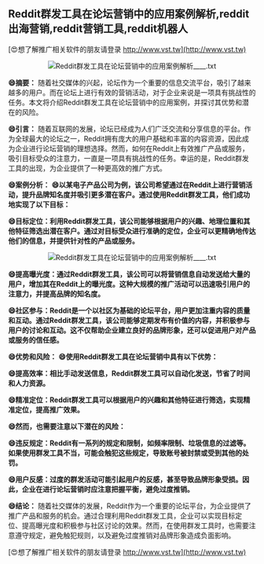 ## **Reddit群发工具在论坛营销中的应用案例解析,reddit出海营销,reddit营销工具,reddit机器人**

[😍想了解推广相关软件的朋友请登录 http://www.vst.tw](http://www.vst.tw)

 <center><img src="https://vst.tw/MP4/tuiguang/png/7.png" alt="Reddit群发工具在论坛营销中的应用案例解析____.txt"></center>

**😄摘要：**
随着社交媒体的兴起，论坛作为一个重要的信息交流平台，吸引了越来越多的用户。而在论坛上进行有效的营销活动，对于企业来说是一项具有挑战性的任务。本文将介绍Reddit群发工具在论坛营销中的应用案例，并探讨其优势和潜在的风险。

**😄引言：**
随着互联网的发展，论坛已经成为人们广泛交流和分享信息的平台。作为全球最大的论坛之一，Reddit拥有庞大的用户基础和丰富的内容资源，因此成为企业进行论坛营销的理想选择。然而，如何在Reddit上有效推广产品或服务，吸引目标受众的注意力，一直是一项具有挑战性的任务。幸运的是，Reddit群发工具的出现，为企业提供了一种更高效的推广方式。

**😄案例分析：**
**😄以某电子产品公司为例，该公司希望通过在Reddit上进行营销活动，提升品牌知名度并吸引更多潜在客户。通过使用Reddit群发工具，他们成功地实现了以下目标：**

**😄目标定位：利用Reddit群发工具，该公司能够根据用户的兴趣、地理位置和其他特征筛选出潜在客户。通过对目标受众进行准确的定位，企业可以更精确地传达他们的信息，并提供针对性的产品或服务。**

 <center><img src="https://vst.tw/MP4/tuiguang/png/3.png" alt="Reddit群发工具在论坛营销中的应用案例解析____.txt"></center>

**😄提高曝光度：通过Reddit群发工具，该公司可以将营销信息自动发送给大量的用户，增加其在Reddit上的曝光度。这种大规模的推广活动可以迅速吸引用户的注意力，并提高品牌的知名度。**

**😄社区参与：Reddit是一个以社区为基础的论坛平台，用户更加注重内容的质量和互动。通过Reddit群发工具，该公司能够定期发布有价值的内容，并积极参与用户的讨论和互动。这不仅帮助企业建立良好的品牌形象，还可以促进用户对产品或服务的信任感。**

**😄优势和风险：**
**😄使用Reddit群发工具在论坛营销中具有以下优势：**

**😄提高效率：相比手动发送信息，Reddit群发工具可以自动化发送，节省了时间和人力资源。**

**😄精准定位：Reddit群发工具可以根据用户的兴趣和其他特征进行筛选，实现精准定位，提高推广效果。**

**😄然而，也需要注意以下潜在的风险：**

**😄违反规定：Reddit有一系列的规定和限制，如频率限制、垃圾信息的过滤等。如果使用群发工具不当，可能会触犯这些规定，导致账号被封禁或受到其他的处罚。**

**😄用户反感：过度的群发活动可能引起用户的反感，甚至导致品牌形象受损。因此，企业在进行论坛营销时应注意把握平衡，避免过度推销。**

**😄结论：**
随着社交媒体的发展，Reddit作为一个重要的论坛平台，为企业提供了推广产品和服务的机会。通过合理利用Reddit群发工具，企业可以实现目标定位、提高曝光度和积极参与社区讨论的效果。然而，在使用群发工具时，也需要注意遵守规定，避免触犯规则，以及避免过度推销对品牌形象造成负面影响。

[😍想了解推广相关软件的朋友请登录 http://www.vst.tw](http://www.vst.tw)



